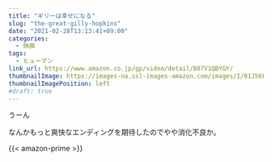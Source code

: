 ```yaml
---
title: "ギリーは幸せになる"
slug: "the-great-gilly-hopkins"
date: "2021-02-28T13:13:41+09:00"
categories:
  - 映画
tags:
  - ヒューマン
link_url: https://www.amazon.co.jp/gp/video/detail/B07V1QBYGY/
thumbnailImage: https://images-na.ssl-images-amazon.com/images/I/81J56FGnjiL._SX300_.jpg
thumbnailImagePosition: left
#draft: true
---
```

うーん
<!--more-->
なんかもっと爽快なエンディングを期待したのでやや消化不良か。

{{< amazon-prime >}}
